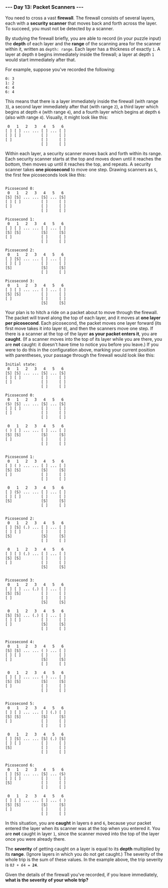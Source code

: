 ### --- Day 13: Packet Scanners ---

You need to cross a vast **firewall**. The firewall consists of several layers,
each with a **security scanner** that moves back and forth across the layer. To
succeed, you must not be detected by a scanner.

By studying the firewall briefly, you are able to record (in your puzzle
input) the **depth** of each layer and the **range** of the scanning area for the
scanner within it, written as `depth: range`. Each layer has a thickness of
exactly `1`. A layer at depth `0` begins immediately inside the firewall; a
layer at depth `1` would start immediately after that.

For example, suppose you've recorded the following:
```
0: 3
1: 2
4: 4
6: 4
```
This means that there is a layer immediately inside the firewall (with
range `3`), a second layer immediately after that (with range `2`), a third
layer which begins at depth `4` (with range `4`), and a fourth layer which
begins at depth `6` (also with range `4`). Visually, it might look like this:
```
 0   1   2   3   4   5   6
[ ] [ ] ... ... [ ] ... [ ]
[ ] [ ]         [ ]     [ ]
[ ]             [ ]     [ ]
                [ ]     [ ]
```
Within each layer, a security scanner moves back and forth within its
range. Each security scanner starts at the top and moves down until it
reaches the bottom, then moves up until it reaches the top, and repeats. A
security scanner takes **one picosecond** to move one step. Drawing scanners as
`S`, the first few picoseconds look like this:
```

Picosecond 0:
 0   1   2   3   4   5   6
[S] [S] ... ... [S] ... [S]
[ ] [ ]         [ ]     [ ]
[ ]             [ ]     [ ]
                [ ]     [ ]

Picosecond 1:
 0   1   2   3   4   5   6
[ ] [ ] ... ... [ ] ... [ ]
[S] [S]         [S]     [S]
[ ]             [ ]     [ ]
                [ ]     [ ]

Picosecond 2:
 0   1   2   3   4   5   6
[ ] [S] ... ... [ ] ... [ ]
[ ] [ ]         [ ]     [ ]
[S]             [S]     [S]
                [ ]     [ ]

Picosecond 3:
 0   1   2   3   4   5   6
[ ] [ ] ... ... [ ] ... [ ]
[S] [S]         [ ]     [ ]
[ ]             [ ]     [ ]
                [S]     [S]
```
Your plan is to hitch a ride on a packet about to move through the
firewall. The packet will travel along the top of each layer, and it moves
at **one layer per picosecond**. Each picosecond, the packet moves one layer
forward (its first move takes it into layer `0`), and then the scanners move
one step. If there is a scanner at the top of the layer **as your packet
enters it**, you are **caught**. (If a scanner moves into the top of its layer
while you are there, you are **not** caught: it doesn't have time to notice you
before you leave.) If you were to do this in the configuration above,
marking your current position with parentheses, your passage through the
firewall would look like this:
```
Initial state:
 0   1   2   3   4   5   6
[S] [S] ... ... [S] ... [S]
[ ] [ ]         [ ]     [ ]
[ ]             [ ]     [ ]
                [ ]     [ ]

Picosecond 0:
 0   1   2   3   4   5   6
(S) [S] ... ... [S] ... [S]
[ ] [ ]         [ ]     [ ]
[ ]             [ ]     [ ]
                [ ]     [ ]

 0   1   2   3   4   5   6
( ) [ ] ... ... [ ] ... [ ]
[S] [S]         [S]     [S]
[ ]             [ ]     [ ]
                [ ]     [ ]


Picosecond 1:
 0   1   2   3   4   5   6
[ ] ( ) ... ... [ ] ... [ ]
[S] [S]         [S]     [S]
[ ]             [ ]     [ ]
                [ ]     [ ]

 0   1   2   3   4   5   6
[ ] (S) ... ... [ ] ... [ ]
[ ] [ ]         [ ]     [ ]
[S]             [S]     [S]
                [ ]     [ ]


Picosecond 2:
 0   1   2   3   4   5   6
[ ] [S] (.) ... [ ] ... [ ]
[ ] [ ]         [ ]     [ ]
[S]             [S]     [S]
                [ ]     [ ]

 0   1   2   3   4   5   6
[ ] [ ] (.) ... [ ] ... [ ]
[S] [S]         [ ]     [ ]
[ ]             [ ]     [ ]
                [S]     [S]


Picosecond 3:
 0   1   2   3   4   5   6
[ ] [ ] ... (.) [ ] ... [ ]
[S] [S]         [ ]     [ ]
[ ]             [ ]     [ ]
                [S]     [S]

 0   1   2   3   4   5   6
[S] [S] ... (.) [ ] ... [ ]
[ ] [ ]         [ ]     [ ]
[ ]             [S]     [S]
                [ ]     [ ]


Picosecond 4:
 0   1   2   3   4   5   6
[S] [S] ... ... ( ) ... [ ]
[ ] [ ]         [ ]     [ ]
[ ]             [S]     [S]
                [ ]     [ ]

 0   1   2   3   4   5   6
[ ] [ ] ... ... ( ) ... [ ]
[S] [S]         [S]     [S]
[ ]             [ ]     [ ]
                [ ]     [ ]


Picosecond 5:
 0   1   2   3   4   5   6
[ ] [ ] ... ... [ ] (.) [ ]
[S] [S]         [S]     [S]
[ ]             [ ]     [ ]
                [ ]     [ ]

 0   1   2   3   4   5   6
[ ] [S] ... ... [S] (.) [S]
[ ] [ ]         [ ]     [ ]
[S]             [ ]     [ ]
                [ ]     [ ]


Picosecond 6:
 0   1   2   3   4   5   6
[ ] [S] ... ... [S] ... (S)
[ ] [ ]         [ ]     [ ]
[S]             [ ]     [ ]
                [ ]     [ ]

 0   1   2   3   4   5   6
[ ] [ ] ... ... [ ] ... ( )
[S] [S]         [S]     [S]
[ ]             [ ]     [ ]
                [ ]     [ ]
```
In this situation, you are **caught** in layers `0` and `6`, because your packet
entered the layer when its scanner was at the top when you entered it. You
are **not** caught in layer `1`, since the scanner moved into the top of the
layer once you were already there.

The **severity** of getting caught on a layer is equal to its **depth** multiplied
by its **range**. (Ignore layers in which you do not get caught.) The severity
of the whole trip is the sum of these values. In the example above, the
trip severity is <code>0*3 + 6*4 = <b>24</b></code>.

Given the details of the firewall you've recorded, if you leave
immediately, **what is the severity of your whole trip?**
